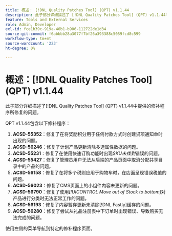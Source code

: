 ```yaml
---
title: 概述： [!DNL Quality Patches Tool] (QPT) v1.1.44
description: 此子部分详细描述了 [!DNL Quality Patches Tool] (QPT) v1.1.44中提供的修补程序所修复的问题。
feature: Tools and External Services
role: Admin, Developer
exl-id: fce1b39c-919a-40b1-b906-112722de1d34
source-git-commit: f6abbbb28a3077f7bf26a393388c5059fcd8c599
workflow-type: tm+mt
source-wordcount: '223'
ht-degree: 0%

---
```


# 概述：[!DNL Quality Patches Tool] (QPT) v1.1.44

此子部分详细描述了[!DNL Quality Patches Tool] (QPT) v1.1.44中提供的修补程序所修复的问题。

QPT v1.1.44包含以下修补程序：

1. **ACSD-55352**：修复了在将奖励积分用于任何付款方式时创建贷项通知单时出现的问题。
1. **ACSD-56246**：修复了计划产品更新清除多选属性数据的问题。
1. **ACSD-55231**：修复了在使用快速订购功能时出现&#x200B;*SKU未找到*&#x200B;错误的问题。
1. **ACSD-55427**：修复了管理员用户无法从后端的产品页面中取消分配共享目录中的产品的问题。
1. **ACSD-56158**：修复了在将多个税则应用于购物车时，在店面呈现错误税值的问题。
1. **ACSD-56023**：修复了CMS页面上的小组件内容未更新的问题。
1. **ACSD-56790**：修复了使用&#x200B;*[!UICONTROL Move out of Stock to bottom]*&#x200B;对产品进行分类时无法正常工作的问题。
1. **ACSD-56193**：修复了内容暂存更新未清除[!DNL Fastly]缓存的问题。
1. **ACSD-56280**：修复了尝试从礼品注册表中下订单时出现错误、导致购买无法完成的问题。

使用左侧的菜单导航到特定的修补程序页面。
